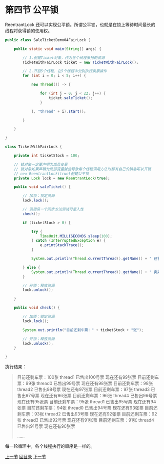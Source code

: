 

# 第四节 公平锁



ReentrantLock 还可以实现公平锁。所谓公平锁，也就是在锁上等待时间最长的线程将获得锁的使用权。

```java
public class SaleTicketDemo04FairLock {

    public static void main(String[] args) {

        // 1.创建Ticket对象，作为各个线程争抢的资源
        TicketWithFairLock ticket = new TicketWithFairLock();

        // 2.开启5个线程，在5个线程中分别执行卖票操作
        for (int i = 0; i < 5; i++) {

            new Thread(() -> {

                for (int j = 0; j < 22; j++) {
                    ticket.saleTicket();
                }

            }, "thread" + i).start();

        }

    }

}

class TicketWithFairLock {

    private int ticketStock = 100;

    // 锁对象一定要声明为成员变量
    // 锁对象如果声明为局部变量就会导致每个线程调用方法时都有自己的钥匙可以开锁
    // new ReentrantLock(true)创建公平锁
    private Lock lock = new ReentrantLock(true);

    public void saleTicket() {

        // 加锁：锁定资源
        lock.lock();

        // 调用另一个同步方法测试可重入性
        check();

        if (ticketStock > 0) {

            try {
                TimeUnit.MILLISECONDS.sleep(100);
            } catch (InterruptedException e) {
                e.printStackTrace();
            }

            System.out.println(Thread.currentThread().getName() + " 已售出" + ticketStock + "号票" + " 现在还有" + (--ticketStock) + "张票");

        } else {
            System.out.println(Thread.currentThread().getName() + " 卖完了，不卖了");
        }

        // 开锁：释放资源
        lock.unlock();

    }

    public void check() {

        // 加锁：锁定资源
        lock.lock();

        System.out.println("目前还剩车票：" + ticketStock + "张");

        // 开锁：释放资源
        lock.unlock();
    }

}
```



执行结果：

> 目前还剩车票：100张
> thread1 已售出100号票 现在还有99张票
> 目前还剩车票：99张
> thread0 已售出99号票 现在还有98张票
> 目前还剩车票：98张
> thread2 已售出98号票 现在还有97张票
> 目前还剩车票：97张
> thread3 已售出97号票 现在还有96张票
> 目前还剩车票：96张
> thread4 已售出96号票 现在还有95张票
> 目前还剩车票：95张
> thread1 已售出95号票 现在还有94张票
> 目前还剩车票：94张
> thread0 已售出94号票 现在还有93张票
> 目前还剩车票：93张
> thread2 已售出93号票 现在还有92张票
> 目前还剩车票：92张
> thread3 已售出92号票 现在还有91张票
> 目前还剩车票：91张
> thread4 已售出91号票 现在还有90张票
>
> ……



每一轮循环中，各个线程执行的顺序是一样的。









[上一节](verse03.html) [回目录](index.html) [下一节](verse05.html)